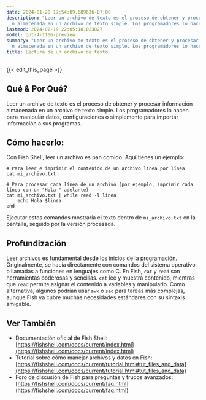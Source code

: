 ```yaml
---
date: 2024-01-20 17:54:09.689636-07:00
description: "Leer un archivo de texto es el proceso de obtener y procesar informaci\xF3\
  n almacenada en un archivo de texto simple. Los programadores lo hacen para\u2026"
lastmod: 2024-02-19 22:05:18.023827
model: gpt-4-1106-preview
summary: "Leer un archivo de texto es el proceso de obtener y procesar informaci\xF3\
  n almacenada en un archivo de texto simple. Los programadores lo hacen para\u2026"
title: Lectura de un archivo de texto
---
```


{{< edit_this_page >}}

## Qué & Por Qué?
Leer un archivo de texto es el proceso de obtener y procesar información almacenada en un archivo de texto simple. Los programadores lo hacen para manipular datos, configuraciones o simplemente para importar información a sus programas.

## Cómo hacerlo:
Con Fish Shell, leer un archivo es pan comido. Aquí tienes un ejemplo:

```Fish Shell
# Para leer e imprimir el contenido de un archivo línea por línea
cat mi_archivo.txt

# Para procesar cada línea de un archivo (por ejemplo, imprimir cada línea con un "Hola " adelante)
cat mi_archivo.txt | while read -l linea
    echo Hola $linea
end
```

Ejecutar estos comandos mostraría el texto dentro de `mi_archivo.txt` en la pantalla, seguido por la versión procesada.

## Profundización
Leer archivos es fundamental desde los inicios de la programación. Originalmente, se hacía directamente con comandos del sistema operativo o llamadas a funciones en lenguajes como C. En Fish, `cat` y `read` son herramientas poderosas y sencillas. `cat` lee y muestra contenido, mientras que `read` permite asignar el contenido a variables y manipularlo. Como alternativa, algunos podrían usar `awk` o `sed` para tareas más complejas, aunque Fish ya cubre muchas necesidades estándares con su sintaxis amigable.

## Ver También
- Documentación oficial de Fish Shell: [https://fishshell.com/docs/current/index.html](https://fishshell.com/docs/current/index.html)
- Tutorial sobre cómo manejar archivos y datos en Fish: [https://fishshell.com/docs/current/tutorial.html#tut_files_and_data](https://fishshell.com/docs/current/tutorial.html#tut_files_and_data)
- Foro de discusión de Fish para preguntas y trucos avanzados: [https://fishshell.com/docs/current/faq.html](https://fishshell.com/docs/current/faq.html)
